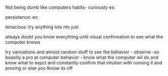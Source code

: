 Not being dumb like computers 
habits- 
curiousty 
ex:


persistence:
ex:

tenacious:
try anything lots  nto just 

always doubt you know everything until visual confirmation to see what the computer knows 

try varioations and almsot random stuff to see the behavior - observe -so bsasilly a pro at computer behavior - 
know what the computer wil do and know what to expct and constantly confirm that intution with running it and proving or else you tknow its off 

